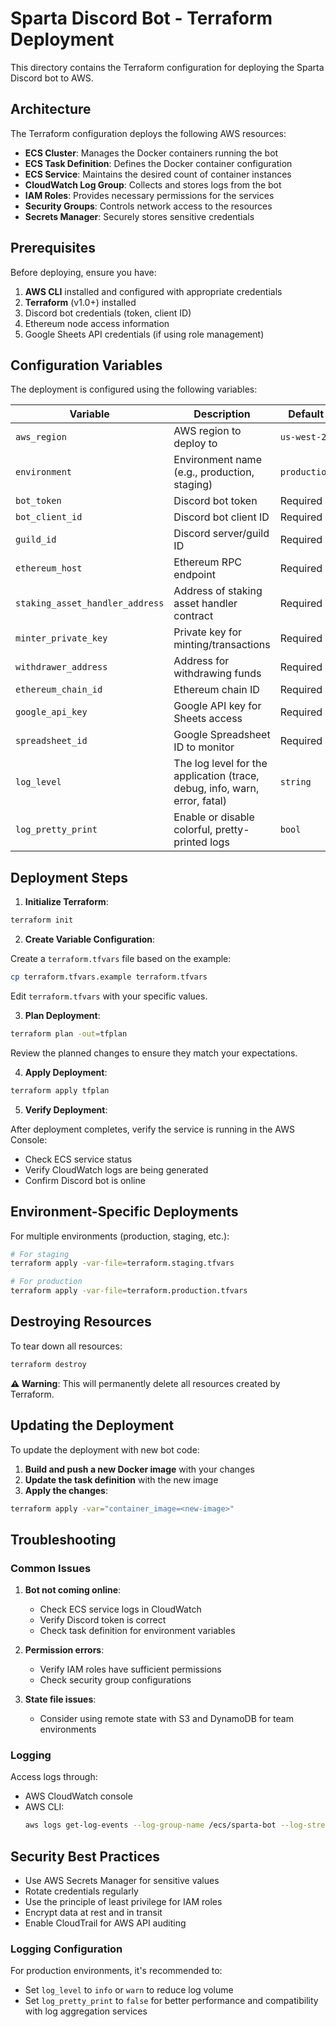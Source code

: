 # Sparta Discord Bot - Terraform Deployment

This directory contains the Terraform configuration for deploying the Sparta Discord bot to AWS.

## Architecture

The Terraform configuration deploys the following AWS resources:

- **ECS Cluster**: Manages the Docker containers running the bot
- **ECS Task Definition**: Defines the Docker container configuration
- **ECS Service**: Maintains the desired count of container instances
- **CloudWatch Log Group**: Collects and stores logs from the bot
- **IAM Roles**: Provides necessary permissions for the services
- **Security Groups**: Controls network access to the resources
- **Secrets Manager**: Securely stores sensitive credentials

## Prerequisites

Before deploying, ensure you have:

1. **AWS CLI** installed and configured with appropriate credentials
2. **Terraform** (v1.0+) installed
3. Discord bot credentials (token, client ID)
4. Ethereum node access information
5. Google Sheets API credentials (if using role management)

## Configuration Variables

The deployment is configured using the following variables:

| Variable                        | Description                                                                | Default      |
| ------------------------------- | -------------------------------------------------------------------------- | ------------ |
| `aws_region`                    | AWS region to deploy to                                                    | `us-west-2`  |
| `environment`                   | Environment name (e.g., production, staging)                               | `production` |
| `bot_token`                     | Discord bot token                                                          | Required     |
| `bot_client_id`                 | Discord bot client ID                                                      | Required     |
| `guild_id`                      | Discord server/guild ID                                                    | Required     |
| `ethereum_host`                 | Ethereum RPC endpoint                                                      | Required     |
| `staking_asset_handler_address` | Address of staking asset handler contract                                  | Required     |
| `minter_private_key`            | Private key for minting/transactions                                       | Required     |
| `withdrawer_address`            | Address for withdrawing funds                                              | Required     |
| `ethereum_chain_id`             | Ethereum chain ID                                                          | Required     |
| `google_api_key`                | Google API key for Sheets access                                           | Required     |
| `spreadsheet_id`                | Google Spreadsheet ID to monitor                                           | Required     |
| `log_level`                     | The log level for the application (trace, debug, info, warn, error, fatal) | `string`     | `"info"` |
| `log_pretty_print`              | Enable or disable colorful, pretty-printed logs                            | `bool`       | `true`   |

## Deployment Steps

1. **Initialize Terraform**:

```bash
terraform init
```

2. **Create Variable Configuration**:

Create a `terraform.tfvars` file based on the example:

```bash
cp terraform.tfvars.example terraform.tfvars
```

Edit `terraform.tfvars` with your specific values.

3. **Plan Deployment**:

```bash
terraform plan -out=tfplan
```

Review the planned changes to ensure they match your expectations.

4. **Apply Deployment**:

```bash
terraform apply tfplan
```

5. **Verify Deployment**:

After deployment completes, verify the service is running in the AWS Console:
- Check ECS service status
- Verify CloudWatch logs are being generated
- Confirm Discord bot is online

## Environment-Specific Deployments

For multiple environments (production, staging, etc.):

```bash
# For staging
terraform apply -var-file=terraform.staging.tfvars

# For production
terraform apply -var-file=terraform.production.tfvars
```

## Destroying Resources

To tear down all resources:

```bash
terraform destroy
```

**⚠️ Warning**: This will permanently delete all resources created by Terraform.

## Updating the Deployment

To update the deployment with new bot code:

1. **Build and push a new Docker image** with your changes
2. **Update the task definition** with the new image
3. **Apply the changes**:

```bash
terraform apply -var="container_image=<new-image>"
```

## Troubleshooting

### Common Issues

1. **Bot not coming online**:
   - Check ECS service logs in CloudWatch
   - Verify Discord token is correct
   - Check task definition for environment variables

2. **Permission errors**:
   - Verify IAM roles have sufficient permissions
   - Check security group configurations

3. **State file issues**:
   - Consider using remote state with S3 and DynamoDB for team environments

### Logging

Access logs through:
- AWS CloudWatch console
- AWS CLI:
  ```bash
  aws logs get-log-events --log-group-name /ecs/sparta-bot --log-stream-name <stream-name>
  ```

## Security Best Practices

- Use AWS Secrets Manager for sensitive values
- Rotate credentials regularly
- Use the principle of least privilege for IAM roles
- Encrypt data at rest and in transit
- Enable CloudTrail for AWS API auditing 

### Logging Configuration

For production environments, it's recommended to:
- Set `log_level` to `info` or `warn` to reduce log volume
- Set `log_pretty_print` to `false` for better performance and compatibility with log aggregation services
